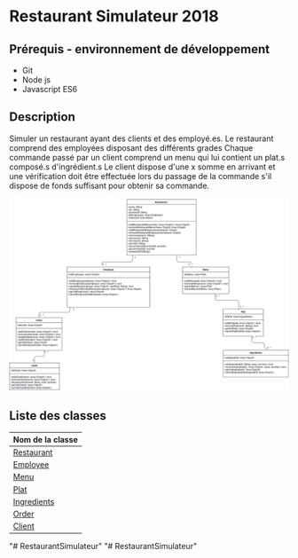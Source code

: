 # Restaurant Simulateur 2018

## Prérequis - environnement de développement
- Git
- Node js
- Javascript ES6

## Description
Simuler un restaurant ayant des clients et des employé.es.
Le restaurant comprend des employées disposant des différents grades
Chaque commande passé par un client comprend un menu qui lui contient un plat.s composé.s d'ingrédient.s
Le client dispose d'une x somme en arrivant et une vérification doit être effectuée lors du passage de la commande s'il dispose de fonds suffisant pour obtenir sa commande. 

![uml](https://raw.githubusercontent.com/RedGuff/RestaurantSimulateur/master/docs/img/Restaurant.png)

## Liste des classes

| Nom de la classe
| ----
| [Restaurant](https://github.com/RedGuff/RestaurantSimulateur/blob/master/docs/Restaurant.md)
| [Employee](https://github.com/RedGuff/RestaurantSimulateur/blob/master/docs/Employee.md)
| [Menu](https://github.com/RedGuff/RestaurantSimulateur/blob/master/docs/Menu.md)
| [Plat](https://github.com/RedGuff/RestaurantSimulateur/blob/master/docs/Plat.md)
| [Ingredients](https://github.com/RedGuff/RestaurantSimulateur/blob/master/docs/Ingredients.md)
| [Order](https://github.com/RedGuff/RestaurantSimulateur/blob/master/docs/Order.md)
| [Client](https://github.com/RedGuff/RestaurantSimulateur/blob/master/docs/Client.md)
"# RestaurantSimulateur" 
"# RestaurantSimulateur" 
